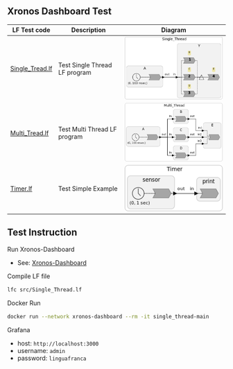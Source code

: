 ## Xronos Dashboard Test

| LF Test code | Description | Diagram |
|----|----|----|
| [Single_Tread.lf](https://github.com/densoGSR/lf_test/blob/main/Dashboard/src/Single_Thread.lf)     | Test Single Thread LF program | ![Single_Thread][def]         |
| [Multi_Tread.lf](https://github.com/densoGSR/lf_test/blob/main/Dashboard/src/Multi_Thread.lf)     | Test Multi Thread LF program | ![Multi_Thread](https://github.com/densoGSR/lf_test/blob/main/Dashboard/doc/pic/Multi_Thread.png)        |
| [Timer.lf](https://github.com/densoGSR/lf_test/blob/main/Dashboard/src/Timer.lf)     | Test Simple Example | ![Timer](https://github.com/densoGSR/lf_test/blob/main/Dashboard/doc/pic/Timer.png)       |

## Test Instruction

Run Xronos-Dashboard
- See: [Xronos-Dashboard](https://github.com/xronos-inc/xronos-dashboard/tree/main)

Compile LF file
```sh
lfc src/Single_Thread.lf
```

Docker Run 
```sh
docker run --network xronos-dashboard --rm -it single_thread-main
```
Grafana
- host: `http://localhost:3000`
- username: `admin`
- password: `linguafranca`


[def]: https://github.com/densoGSR/lf_test/blob/main/Dashboard/doc/pic/Single_Thread.png